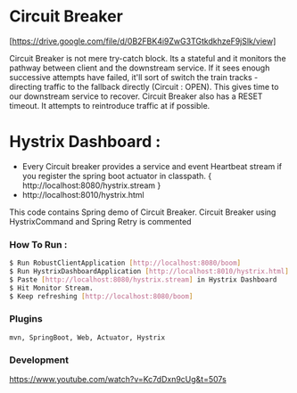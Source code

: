 # Circuit Breaker

[https://drive.google.com/file/d/0B2FBK4i9ZwG3TGtkdkhzeF9jSlk/view]

   Circuit Breaker is not mere try-catch block. Its a stateful and it monitors the pathway between client and the
downstream service. If it sees enough successive attempts have failed, it'll sort of switch the train tracks - directing traffic to the fallback directly (Circuit : OPEN). This gives time to our downstream service to recover.
    Circuit Breaker also has a RESET timeout. It attempts to reintroduce traffic at if possible.

# Hystrix Dashboard :
  - Every Circuit breaker provides a service and event Heartbeat stream if you register the spring boot actuator in classpath. { http://localhost:8080/hystrix.stream }
  - http://localhost:8010/hystrix.html

This code contains Spring demo of Circuit Breaker. Circuit Breaker using HystrixCommand and Spring Retry is commented

### How To Run :

```sh
$ Run RobustClientApplication [http://localhost:8080/boom]
$ Run HystrixDashboardApplication [http://localhost:8010/hystrix.html]
$ Paste [http://localhost:8080/hystrix.stream] in Hystrix Dashboard 
$ Hit Monitor Stream.
$ Keep refreshing [http://localhost:8080/boom]
```

### Plugins
    mvn, SpringBoot, Web, Actuator, Hystrix 

### Development
https://www.youtube.com/watch?v=Kc7dDxn9cUg&t=507s

